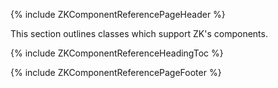 {% include ZKComponentReferencePageHeader %}

This section outlines classes which support ZK's components.

{% include ZKComponentReferenceHeadingToc %}

{% include ZKComponentReferencePageFooter %}
